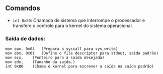 ## Comandos

- `int 0x80`: Chamada de sistema que interrompe o processador e transfere o controle para o kernel do sistema operacional.

### Saída de dados:

```assembly
mov eax, 0x04   (Prepara a syscall para sys_write)
mov ebx, 0x01   (Define o file descriptor para stdout, saída padrão)
mov ecx,    (Ponteiro para a saída desejada)
mov edx,    (Tamanho da saída.)
int 0x80    (Chama o kernel para escrever a saída na saída padrão)
